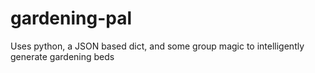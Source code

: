 # gardening-pal
Uses python, a JSON based dict, and some group magic to intelligently generate gardening beds
